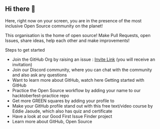 ## Hi there 👋

Here, right now on your screen, you are in the presence of the most inclusive Open Source community on the planet!<br>

This organisation is the home of open source! Make Pull Requests, open Issues, share ideas, help each other and make improvements!<br>

Steps to get started<br>
- Join the  GitHub Org by raising an issue : [Invite Link](https://github.com/Recode-Hive/Support/issues/new?assignees=&labels=invite+me+to+the+community&projects=&template=invitation.yml&title=Please+invite+me+to+the+Recode-Hive+GitHub+Community+Organization) (you will receive an invitation)<br>
- Join our Discord community, where you can chat with the community and also ask any questions<br>
- Want to learn more about GitHub, watch here Getting started with GitHub<br>
- Practice the Open Source workflow by adding your name to our hacktoberfest-practice repo <br>
- Get more GREEN squares by adding your profile to<br>
- Make your GitHub profile stand out with this free text/video course by Eddie Jaoude, which also has quiz and certificate<br>
- Have a look at our Good First Issue Finder project<br>
- Learn more about GitHub, Open Source <br>
